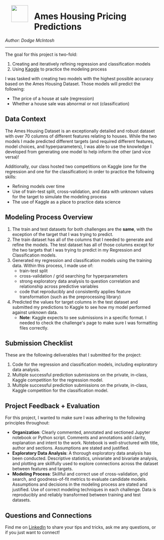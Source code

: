 <img src="http://imgur.com/1ZcRyrc.png" style="float: left; margin: 20px; height: 55px">

# Ames Housing Pricing Predictions

_Author: Dodge McIntosh_

---

The goal for this project is two-fold:

1. Creating and iteratively refining regression and classification models
2. Using [Kaggle](https://www.kaggle.com/) to practice the modeling process

I was tasked with creating two models with the highest possible accuracy based on the Ames Housing Dataset. Those models will predict the following:

- The price of a house at sale (regression)
- Whether a house sale was abnormal or not (classification)

## Data Context

The Ames Housing Dataset is an exceptionally detailed and robust dataset with over 70 columns of different features relating to houses. While the two models I made  predicted different targets (and required different features, model choices, and hyperparameters), I was able to use the knowledge I developed from generating one model to help inform the other (and vice versa)!

Additionally, our class hosted two competitions on Kaggle (one for the regression and one for the classification) in order to practice the following skills:

- Refining models over time
- Use of train-test split, cross-validation, and data with unknown values for the target to simulate the modeling process
- The use of Kaggle as a place to practice data science

## Modeling Process Overview

1. The train and test datasets for both challenges are the **same**, with the exception of the target that I was trying to predict.
2. The train dataset has all of the columns that I needed to generate and refine the models. The test dataset has all of those columns except for the two targets that I was trying to predict in my Regression and Classification models.
3. Generated my regression and classification models using the training data. Within this process, I made use of:
    - train-test split
    - cross-validation / grid searching for hyperparameters
    - strong exploratory data analysis to question correlation and relationship across predictive variables
    - code that reproducibly and consistently applies feature transformation (such as the preprocessing library)
4. Predicted the values for target columns in the test dataset and submitted my predictions to Kaggle to see how my model performed against unknown data.
    - **Note**: Kaggle expects to see submissions in a specific format. I needed to check the challenge's page to make sure I was formatting files correctly.

## Submission Checklist

These are the following deliverables that I submitted for the project:

1. Code for the regression and classification models, including exploratory data analysis.
2. Multiple successful prediction submissions on the private, in-class, Kaggle competition for the regression model.
3. Multiple successful prediction submissions on the private, in-class, Kaggle competition for the classification model.

## Project Feedback + Evaluation

For this project, I wanted to make sure I was adhering to the following principles throughout:

- **Organization**:	Clearly commented, annotated and sectioned Jupyter notebook or Python script. Comments and annotations add clarity, explanation and intent to the work. Notebook is well-structured with title, author and sections. Assumptions are stated and justified.
- **Exploratory Data Analysis**: A thorough exploratory data analysis has been conducted. Descriptive statistics, univariate and bivariate analysis, and plotting are skillfully used to explore connections across the dataset between features and targets.
- **Modeling Process**: Skillful and correct use of cross-validation, grid search, and goodness-of-fit metrics to evaluate candidate models. Assumptions and decisions in the modeling process are stated and justified. Use of correct modeling techniques in each challenge. Data is reproducibly and reliably transformed between training and test datasets.

## Questions and Connections

Find me on [LinkedIn](https://www.linkedin.com/in/dodgemcintosh/) to share your tips and tricks, ask me any questions, or if you just want to connect!